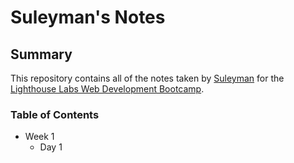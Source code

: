 # Suleyman's Notes

## Summary 

This repository contains all of the notes taken by [Suleyman](https://github.com/Somar7) for the [Lighthouse Labs Web Development Bootcamp](https://www.lighthouselabs.ca/).

### Table of Contents
* Week 1
  * Day 1